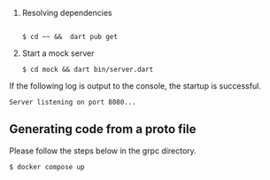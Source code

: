 

1. Resolving dependencies

   ```
   
   $ cd ~~ &&  dart pub get
   ```

2. Start a mock server

   ```
   $ cd mock && dart bin/server.dart
   ```

If the following log is output to the console, the startup is successful.

```
Server listening on port 8080...
```

## Generating code from a proto file

Please follow the steps below in the grpc directory.

```
$ docker compose up
```

